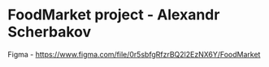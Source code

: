 # FoodMarket project - Alexandr Scherbakov

Figma - https://www.figma.com/file/0r5sbfgRfzrBQ2l2EzNX6Y/FoodMarket

